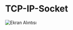 # TCP-IP-Socket
![Ekran Alıntısı](https://user-images.githubusercontent.com/65228887/81949491-96fa1580-960b-11ea-8975-df57805142a1.JPG)
